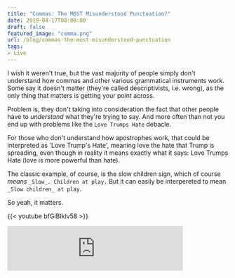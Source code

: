 ```yaml
---
title: "Commas: The MOST Misunderstood Punctuation?"
date: 2019-04-17T08:00:00
draft: false
featured_image: "comma.png"
url: /blog/commas-the-most-misunderstood-punctuation
tags:
- Live
---
```

I wish it weren't true, but the vast majority of people simply don't understand how commas and other various grammatical
instruments work. Some say it doesn't matter (they're called descriptivists, i.e. wrong), as the only thing that matters 
is getting your point across. 

Problem is, they don't taking into consideration the fact that other people have to _understand_ what they're trying
to say. And more often than not you end up with problems like the `Love Trumps Hate` debacle.

For those who don't understand how apostrophes work, that could be interpreted as 'Love Trump's Hate', meaning  love
the hate that Trump is spreading, even though in reality it means exactly what it says: Love Trumps Hate (love is 
more powerful than hate). 

The classic example, of course, is the slow children sign, which of course _means_ `_Slow_. Children at play.` But it
 can easily be interpereted to mean `_Slow children_ at play`. 
 
 So yeah, it matters.

{{< youtube bfGiBIklv58 >}} 

<iframe src="https://anchor.fm/thinklikeme/embed/episodes/Commas-The-MOST-Misunderstood-Punctuation-e3p0jc" height="102px" width="400px" frameborder="0" scrolling="no"></iframe>